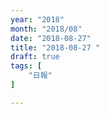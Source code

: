 ```yaml
---
year: "2018"
month: "2018/08"
date: "2018-08-27"
title: "2018-08-27 "
draft: true
tags: [
    "日報"
]

---
```


